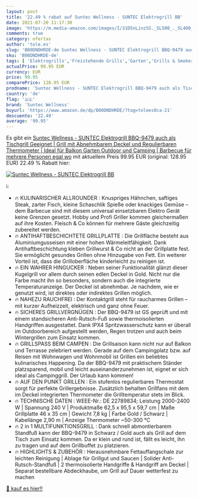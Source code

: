 ```yaml
---
layout: post
title: '22.49 % rabat auf Suntec Wellness - SUNTEC Elektrogrill BB'
date: 2021-07-20 11:17:30
image: 'https://m.media-amazon.com/images/I/31D5nLinzSS._SL500_._SL400_.jpg'
comments: true
category: ofertas
author: 'tole.es'
slug: 'B00DNDHRDE-de Suntec Wellness - SUNTEC Elektrogrill BBQ-9479 auch als...'
sku: 'B00DNDHRDE-de'
tags: [ 'Elektrogrills','Freistehende Grills','Garten','Grills & Smoker','Grills & Zubehör','Regular Stores','Shops','suntec wellness', ]
actualPrice: 99.95 EUR
currency: EUR
price: 99.95
comparePrice: 128.95 EUR
prodname: 'Suntec Wellness - SUNTEC Elektrogrill BBQ-9479 auch als Tischgrill Geeignet | Grill mit Abnehmbarem Deckel und Regulierbaren Thermometer | Ideal für Balkon  Garten  Outdoor und Camping | Barbecue für mehrere Personen egal wo'
country: 'de'
flag: '🇩🇪'
brand: 'Suntec Wellness'
buyurl: 'https://www.amazon.de/dp/B00DNDHRDE/?tag=tolees0ca-21'
descuento: '22.49'
average: '99.95'
---
```


Es gibt ein [Suntec Wellness - SUNTEC Elektrogrill BBQ-9479 auch als Tischgrill Geeignet | Grill mit Abnehmbarem Deckel und Regulierbaren Thermometer | Ideal für Balkon  Garten  Outdoor und Camping | Barbecue für mehrere Personen egal wo](https://www.amazon.de/dp/B00DNDHRDE/?tag=tolees0ca-21) mit aktuellem Preis 99.95 EUR (original: 128.95 EUR) 22.49 % Rabatt hier:

[![Suntec Wellness - SUNTEC Elektrogrill BB](https://m.media-amazon.com/images/I/31D5nLinzSS._SL500_._SL400_.jpg)](https://www.amazon.de/dp/B00DNDHRDE/?tag=tolees0ca-21)

ℹ️:

- 🔥 KULINARISCHER ALLROUNDER : Knuspriges Hähnchen, saftiges Steak, zarter Fisch, kleine Schaschlik Spieße oder knackiges Gemüse – dem Barbecue sind mit diesem universal einsetzbaren Elektro Gerät keine Grenzen gesetzt. Hobby und Profi Griller kommen gleichermaßen auf ihre Kosten. Fleisch & Co können für mehrere Gäste gleichzeitig zubereitet werden.
- 🔥 ANTIHAFTBESCHICHTETE GRILLPLATTE : Die Grillfläche besteht aus Aluminiumgusseisen mit einer hohen Wärmeleitfähigkeit. Dank Antihaftbeschichtung kleben Grillwurst & Co nicht an der Grillplatte fest. Sie ermöglicht gesundes Grillen ohne Hinzugabe von Fett. Ein weiterer Vorteil ist, dass die Grilloberfläche kinderleicht zu reinigen ist.
- 🔥 EIN WAHRER HINGUCKER : Neben seiner Funktionalität glänzt dieser Kugelgrill vor allem durch seinen edlen Deckel in Gold. Nicht nur die Farbe macht ihn so besonders, sondern auch die integrierte Temperaturanzeige. Der Deckel ist abnehmbar. Je nachdem, wie er genutzt wird, ist direktes oder indirektes Grillen möglich.
- 🔥 NAHEZU RAUCHFREI : Der Kontaktgrill steht für raucharmes Grillen – mit kurzer Aufheizzeit, elektrisch und ganz ohne Feuer.
- 🔥 SICHERES GRILLVERGNÜGEN : Der BBQ-9479 ist GS geprüft und mit einem standsicheren Anti-Rutsch-Fuß sowie thermoisolierten Handgriffen ausgestattet. Dank IPX4 Spritzwasserschutz kann er überall im Outdoorbereich aufgestellt werden, Regen trotzen und auch beim Wintergrillen zum Einsatz kommen.
- 🔥 GRILLSPASS BEIM CAMPEN : Die Grillsaison kann nicht nur auf Balkon und Terrasse zelebriert werden. Gerade auf dem Campingplatz bzw. auf Reisen mit Wohnwagen und Wohnmobil ist Grillen ein beliebtes kulinarisches Happening. Da der BBQ-9479 mit praktischem Ständer platzsparend, mobil und leicht auseinanderzunehmen ist, eignet er sich ideal als Campinggrill. Der Urlaub kann kommen!
- 🔥 AUF DEN PUNKT GRILLEN : Ein stufenlos regulierbares Thermostat sorgt für perfekte Grillergebnisse. Zusätzlich behalten Grillfans mit dem im Deckel integrierten Thermometer die Grilltemperatur stets im Blick.
- 🔥 TECHNISCHE DATEN : WEEE-Nr.: DE 22789834; Leistung 2000-2400 W | Spannung 240 V | Produktmaße 62,5 x 95,5 x 59,7 cm | Maße Grillplatte 46 x 35 cm | Gewicht 7,8 kg | Farbe Gold / Schwarz | Kabellänge 2,90 m | Anzeige Thermometer ~50-300 °C
- 🔥 2 in 1 MULTIFUNKTIONSGRILL : Dank schnell abmontierbarem Standfuß kann der BBQ-9479 in Schwarz / Gold auch als Grill auf dem Tisch zum Einsatz kommen. Da er klein und rund ist, fällt es leicht, ihn zu tragen und auf dem Grillbuffet zu platzieren.
- 🔥 HIGHLIGHTS & ZUBEHÖR : Herausnehmbare Fettauffangschale zur leichten Reinigung | Ablage für Grillgut und Saucen | Solider Anti-Rutsch-Standfuß | 2 thermoisolierte Handgriffe & Handgriff am Deckel | Separat bestellbare Abdeckhaube, um Grill auf Dauer wetterfest zu machen

[🛒 kauf es hier!!](https://www.amazon.de/dp/B00DNDHRDE/?tag=tolees0ca-21)
